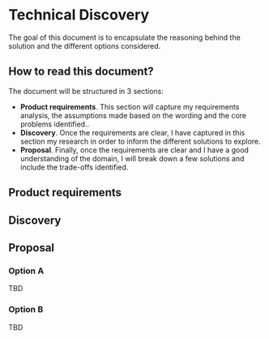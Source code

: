 # Technical Discovery
The goal of this document is to encapsulate the reasoning behind the solution and the different options considered.

## How to read this document?
The document will be structured in 3 sections:
* **Product requirements**. This section will capture my requirements analysis, the assumptions made based on the wording and the core problems identified.. 
* **Discovery**. Once the requirements are clear, I have captured in this section my research in order to inform the different solutions to explore.
* **Proposal**. Finally, once the requirements are clear and I have a good understanding of the domain, I will break down a few solutions and include the trade-offs identified.

## Product requirements

## Discovery

## Proposal
### Option A
TBD

### Option B
TBD